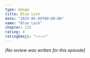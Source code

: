 ```yaml
---
type: manga
title: Blue Lock
date: "2025-05-09T00:00:00"
name: "Blue Lock"
chapter: 125
rating: 4
ratingEmoji: "⭐️⭐️⭐️⭐️"
---
```


_[No review was written for this episode]_